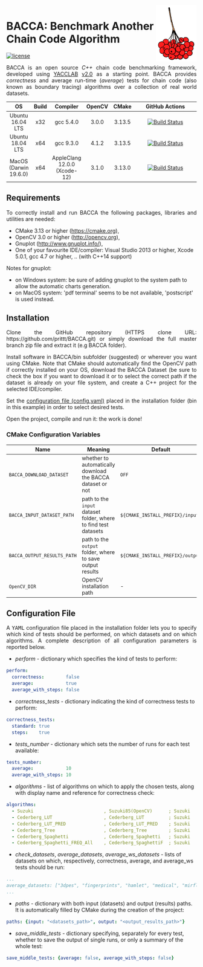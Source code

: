 <img src="doc/BACCA.png" height="150px" align="right">

# BACCA: Benchmark Another Chain Code Algorithm
<!-- [![release](https://img.shields.io/github/v/release/prittt/BACCA)](https://github.com/prittt/BACCA/releases/latest/) -->
[![license](https://img.shields.io/github/license/prittt/BACCA)](https://github.com/prittt/BACCA/blob/master/LICENSE)

<p align="justify">
BACCA is an open source <i>C++</i> chain code benchmarking framework, developed using <a href="https://github.com/prittt/YACCLAB">YACCLAB</a> <a href="https://github.com/prittt/YACCLAB/releases/tag/v2.0">v2.0</a> as a starting point. BACCA provides <i>correctness</i> and average run-time (<i>average</i>) tests for chain code (also known as boundary tracing) algorithms over a collection of real world datasets.
</p>



<table>
<thead>
<tr>
    <th>OS</th>
    <th>Build</th>
    <th>Compiler</th>
    <th>OpenCV</th>
    <th>CMake</th>
    <!--<th width="200px">Travis CI</th>-->
    <th width="200px">GitHub Actions</th>
</tr>
<thead>
<tbody>
<tr>
    <td align="center">Ubuntu<br/>16.04 LTS</td>
    <td align="center">x32</td>
    <td align="center">gcc 5.4.0</td>
    <td align="center">3.0.0</td>
    <td align="center">3.13.5</td>
    <td align="center"><a href="https://github.com/prittt/BACCA/actions"><img src="https://github.com/prittt/BACCA/workflows/linux32/badge.svg?branch=master" alt="Build Status"/></a></td>
</tr>
<tr>
    <td align="center">Ubuntu<br/>18.04 LTS</td>
    <td align="center">x64</td>
    <td align="center">gcc 9.3.0</td>
    <td align="center">4.1.2</td>
    <td align="center">3.13.5</td><td align="center"><a href="https://github.com/prittt/BACCA/actions"><img src="https://github.com/prittt/BACCA/workflows/linux64/badge.svg?branch=master" alt="Build Status"/></a></td>
</tr>
<tr>
    <td align="center">MacOS<br/>(Darwin 19.6.0)</td>
    <td align="center">x64</td>
    <td align="center">AppleClang 12.0.0<br/>(Xcode-12)</td>
    <td align="center">3.1.0</td>
    <td align="center">3.13.0</td>
    <td align="center"><a href="https://github.com/prittt/BACCA/actions"><img src="https://github.com/prittt/BACCA/workflows/macos/badge.svg?branch=master" alt="Build Status"/></a></td>
</tr>
</tbody>
</table>


## Requirements

<p align="justify">To correctly install and run BACCA the following packages, libraries and utilities are needed:</p>

- CMake 3.13 or higher (https://cmake.org),
- OpenCV 3.0 or higher (http://opencv.org),
- Gnuplot (http://www.gnuplot.info/),
- One of your favourite IDE/compiler: Visual Studio 2013 or higher, Xcode 5.0.1, gcc 4.7 or higher, .. (with C++14 support)

Notes for gnuplot:
- on Windows system: be sure of adding gnuplot to the system path to allow the automatic charts generation.
- on MacOS system: 'pdf terminal' seems to be not available, 'postscript' is used instead.

<a name="inst"></a>
## Installation

<p align="justify">Clone the GitHub repository (HTTPS clone URL: https://github.com/prittt/BACCA.git) or simply download the full master branch zip file and extract it (e.g BACCA folder).</p>
<p align="justify">Install software in BACCA/bin subfolder (suggested) or wherever you want using CMake. Note that CMake should automatically find the OpenCV path if correctly installed on your OS, download the BACCA Dataset (be sure to check the box if you want to download it or to select the correct path if the dataset is already on your file system, and create a C++ project for the selected IDE/compiler.</p>

<p align="justify">Set the <a href="#conf">configuration file (config.yaml)</a> placed in the installation folder (bin in this example) in order to select desired tests.</p>

<p align="justify">Open the project, compile and run it: the work is done!</p>

### CMake Configuration Variables

| Name                                 | Meaning                     | Default | 
| ------------------------------------ |-----------------------------| --------|
| `BACCA_DOWNLOAD_DATASET`           | whether to automatically download the BACCA dataset or not  | `OFF` |
| `BACCA_INPUT_DATASET_PATH`         | path to the `input` dataset folder, where to find test datasets  | `${CMAKE_INSTALL_PREFIX}/input` |
| `BACCA_OUTPUT_RESULTS_PATH`        | path to the `output` folder, where to save output results  | `${CMAKE_INSTALL_PREFIX}/output` |
| `OpenCV_DIR`                         | OpenCV installation path    |  -      |


<a name="conf"></a>
## Configuration File
<p align="justify">A <tt>YAML</tt> configuration file placed in the installation folder lets you to specify which kind of tests should be performed, on which datasets and on which algorithms. A complete description of all configuration parameters is reported below.</p>

- <i>perform</i> - dictionary which specifies the kind of tests to perform:
```yaml
perform:
  correctness:        false
  average:            true
  average_with_steps: false
```

- <i>correctness_tests</i> - dictionary indicating the kind of correctness tests to perform:
```yaml
correctness_tests:
  standard: true
  steps:    true
```

- <i>tests_number</i> - dictionary which sets the number of runs for each test available:
```yaml
tests_number:
  average:            10
  average_with_steps: 10
```

- <i>algorithms</i> - list of algorithms on which to apply the chosen tests, along with display name and reference for correctness check:
```yaml
algorithms:
  - Suzuki                          , Suzuki85(OpenCV)      ; Suzuki
  - Cederberg_LUT                   , Cederberg_LUT         ; Suzuki
  - Cederberg_LUT_PRED              , Cederberg_LUT_PRED    ; Suzuki
  - Cederberg_Tree                  , Cederberg_Tree        ; Suzuki
  - Cederberg_Spaghetti             , Cederberg_Spaghetti   ; Suzuki
  - Cederberg_Spaghetti_FREQ_All    , Cederberg_SpaghettiF  ; Suzuki
```

- <i>check_datasets</i>, <i>average_datasets</i>, <i>average_ws_datasets</i> - lists of datasets on which, respectively, correctness, average, and average_ws tests should be run:
```yaml
...
average_datasets: ["3dpes", "fingerprints", "hamlet", "medical", "mirflickr", "tobacco800", "xdocs"]
...
```

- <i>paths</i> - dictionary with both input (datasets) and output (results) paths. It is automatically filled by CMake during the creation of the project:
```yaml
paths: {input: "<datasets_path>", output: "<output_results_path>"}
```

- <i>save_middle_tests</i> - dictionary specifying, separately for every test, whether to save the output of single runs, or only a summary of the whole test:
```yaml
save_middle_tests: {average: false, average_with_steps: false}
```
